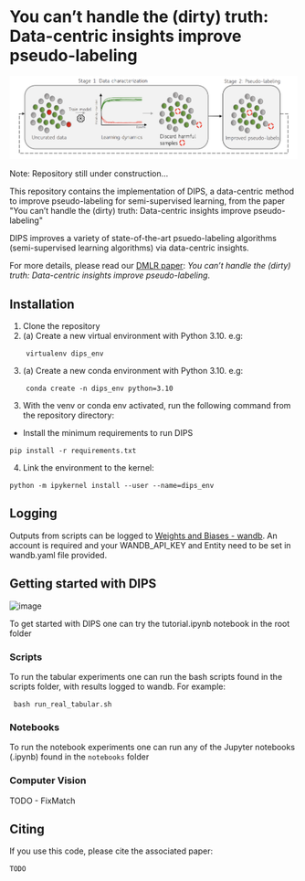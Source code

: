 # You can’t handle the (dirty) truth: Data-centric insights improve pseudo-labeling
<!-- 
[![arXiv](https://img.shields.io/badge/arXiv-2302.12238-b31b1b.svg)](https://arxiv.org/)
[![License: MIT](https://img.shields.io/badge/License-MIT-blue.svg)](https://github.com/seedatnabeel/DIPS/blob/main/LICENSE) -->

![image](overview.png "Overview of DIPS")

Note: Repository still under construction...

This repository contains the implementation of DIPS, a data-centric method to improve pseudo-labeling for semi-supervised learning, from the paper "You can’t handle the (dirty) truth: Data-centric insights improve pseudo-labeling" 

DIPS improves a variety of state-of-the-art psuedo-labeling algorithms (semi-supervised learning algorithms) via data-centric insights.

For more details, please read our [DMLR paper](https://arxiv.org/abs/2302.12238): *You can’t handle the (dirty) truth: Data-centric insights improve pseudo-labeling*.

## Installation
1. Clone the repository
2. (a) Create a new virtual environment with Python 3.10. e.g:
```shell
    virtualenv dips_env
```

3. (a) Create a new conda environment with Python 3.10. e.g:
```shell
    conda create -n dips_env python=3.10
```

3. With the venv or conda env activated, run the following command from the repository directory:

- Install the minimum requirements to run DIPS
 ```shell
pip install -r requirements.txt
 ```

4. Link the environment to the kernel:
  ```shell
 python -m ipykernel install --user --name=dips_env
 ```

## Logging
Outputs from scripts can be logged to [Weights and Biases - wandb](https://wandb.ai). An account is required and your WANDB_API_KEY and Entity need to be set in wandb.yaml file provided.


## Getting started with DIPS

![image](method.png "How DIPS works")

To get started with DIPS one can try the tutorial.ipynb notebook in the root folder

### Scripts
To run the tabular experiments one can run the bash scripts found in the scripts folder, with results logged to wandb. For example:
```shell
 bash run_real_tabular.sh
 ```

### Notebooks
To run the notebook experiments one can run any of the Jupyter notebooks (.ipynb) found in the ``notebooks`` folder

### Computer Vision 
TODO - FixMatch

## Citing

If you use this code, please cite the associated paper:

```
TODO

```

